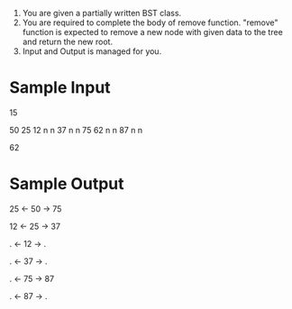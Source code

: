 1. You are given a partially written BST class.
2. You are required to complete the body of remove function. "remove" function is expected to remove a new node with given data to the tree and return the new root.
3. Input and Output is managed for you. 



# Sample Input

15

50 25 12 n n 37 n n 75 62 n n 87 n n

62

# Sample Output

25 <- 50 -> 75

12 <- 25 -> 37

. <- 12 -> .

. <- 37 -> .

. <- 75 -> 87

. <- 87 -> .